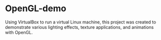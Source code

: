 # OpenGL-demo

Using VirtualBox to run a virtual Linux machine, this project was created to demonstrate various lighting effects, texture applications, and animations with OpenGL. 
